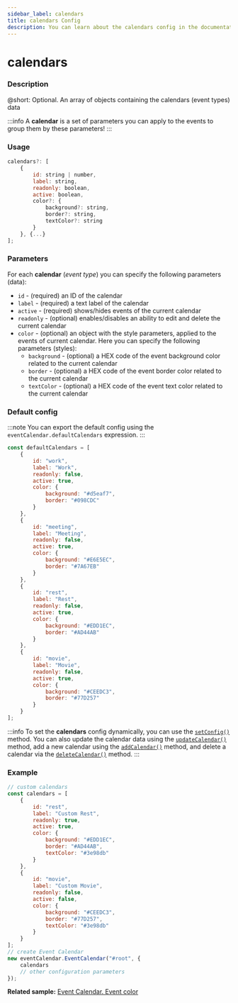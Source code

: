 ```yaml
---
sidebar_label: calendars
title: calendars Config
description: You can learn about the calendars config in the documentation of the DHTMLX JavaScript Event Calendar library. Browse developer guides and API reference, try out code examples and live demos, and download a free 30-day evaluation version of DHTMLX Event Calendar.
---
```


# calendars

### Description

@short: Optional. An array of objects containing the calendars (event types) data

:::info
A **calendar** is a set of parameters you can apply to the events to group them by these parameters!
:::

### Usage

~~~jsx {}
calendars?: [
	{ 
		id: string | number,
		label: string,
		readonly: boolean,
		active: boolean,
		color?: {
			background?: string, 
			border?: string,
			textColor?: string
		}
	}, {...}
];
~~~

### Parameters

For each **calendar** (*event type*) you can specify the following parameters (data):

- `id` - (required) an ID of the calendar
- `label` - (required) a text label of the calendar
- `active` - (required) shows/hides events of the current calendar
- `readonly` - (optional) enables/disables an ability to edit and delete the current calendar
- `color` - (optional) an object with the style parameters, applied to the events of current calendar. Here you can specify the following parameters (styles):
	- `background` - (optional) a HEX code of the event background color related to the current calendar
	- `border` - (optional) a HEX code of the event border color related to the current calendar
	- `textColor` - (optional) a HEX code of the event text color related to the current calendar

### Default config

:::note
You can export the default config using the `eventCalendar.defaultCalendars` expression.
:::

~~~jsx {}
const defaultCalendars = [
	{
		id: "work",
		label: "Work",
		readonly: false,
		active: true,
		color: {
			background: "#d5eaf7",
			border: "#098CDC"
		}
	},
	{
		id: "meeting",
		label: "Meeting",
		readonly: false,
		active: true,
		color: {
			background: "#E6E5EC",
			border: "#7A67EB"
		}
	},
	{
		id: "rest",
		label: "Rest",
		readonly: false,
		active: true,
		color: {
			background: "#EDD1EC",
			border: "#AD44AB"
		}
	},
	{
		id: "movie",
		label: "Movie",
		readonly: false,
		active: true,
		color: {
			background: "#CEEDC3",
			border: "#77D257"
		}
	}
];
~~~

:::info
To set the **calendars** config dynamically, you can use the 
[`setConfig()`](api/methods/js_eventcalendar_setconfig_method.md) method. You can also update the calendar data using the [`updateCalendar()`](api/methods/js_eventcalendar_updatecalendar_method.md) method, add a new calendar using the [`addCalendar()`](api/methods/js_eventcalendar_addcalendar_method.md) method, and delete a calendar via the [`deleteCalendar()`](api/methods/js_eventcalendar_deletecalendar_method.md) method.
:::

### Example

~~~jsx {2-25,28}
// custom calendars
const calendars = [
    {
		id: "rest",
		label: "Custom Rest",
		readonly: true,
		active: true,
		color: {
			background: "#EDD1EC",
			border: "#AD44AB",
            textColor: "#3e98db"
		}
	},
	{
		id: "movie",
		label: "Custom Movie",
		readonly: false,
		active: false,
		color: {
			background: "#CEEDC3",
			border: "#77D257",
            textColor: "#3e98db"
		}
	}
];
// create Event Calendar
new eventCalendar.EventCalendar("#root", {
    calendars
	// other configuration parameters
});
~~~

**Related sample:** [Event Calendar. Event color](https://snippet.dhtmlx.com/qw45r367)
